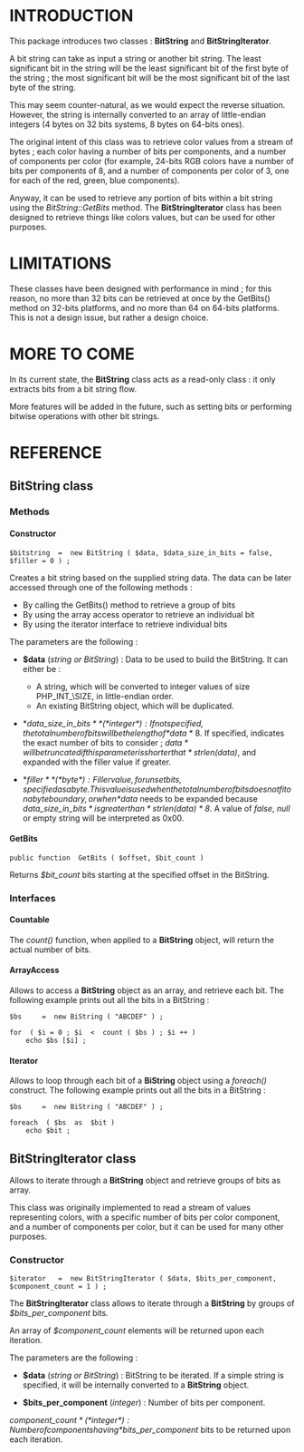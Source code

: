 # INTRODUCTION #

This package introduces two classes : **BitString** and **BitStringIterator**.

A bit string can take as input a string or another bit string. The least significant bit in the string
will be the least significant bit of the first byte of the string ; the most significant bit will be
the most significant bit of the last byte of the string.

This may seem counter-natural, as we would expect the reverse situation. However, the string is 
internally converted to an array of little-endian integers (4 bytes on 32 bits systems, 8 bytes on
64-bits ones).

The original intent of this class was to retrieve color values from a stream of bytes ; each color
having a number of bits per components, and a number of components per color (for example, 24-bits
RGB colors have a number of bits per components of 8, and a number of components per color of 3, one
for each of the red, green, blue components).

Anyway, it can be used to retrieve any portion of bits within a bit string using the *BitString::GetBits*
method. The **BitStringIterator** class has been designed to retrieve things like colors values, but can be 
used for other purposes.


# LIMITATIONS #

These classes have been designed with performance in mind ; for this reason, no more than 32 bits can
be retrieved at once by the GetBits() method on 32-bits platforms, and no more than 64 on 64-bits
platforms. This is not a design issue, but rather a design choice.

# MORE TO COME #

In its current state, the **BitString** class acts as a read-only class : it only extracts bits from a bit string flow.

More features will be added in the future, such as setting bits or performing bitwise operations with other bit strings.

# REFERENCE #

## BitString class ##

### Methods ###

#### Constructor ####

	$bitstring	=  new BitString ( $data, $data_size_in_bits = false, $filler = 0 ) ;

Creates a bit string based on the supplied string data. The data can be later accessed through one of the following methods :

- By calling the GetBits() method to retrieve a group of bits
- By using the array access operator to retrieve an individual bit
- By using the iterator interface to retrieve individual bits

The parameters are the following :

- **$data** (*string or BitString*) : Data to be used to build the BitString. It can either be :
	- A string, which will be converted to integer values of size PHP\_INT_\SIZE, in little-endian order.
	- An existing BitString object, which will be duplicated.


- **$data\_size\_in\_bits** (*integer*) : If not specified, the total number of bits will be the length of *$data* * 8. If specified, indicates the exact number of bits to consider ; *$data* will be truncated if this parameter is shorter that *strlen($data)*, and expanded with the filler value if greater.

- **$filler** (*byte*) : Filler value, for unset bits, specified as a byte. This value is used when the total number of bits does not fit on a byte boundary, or when *$data* needs to be expanded because *$data\_size\_in\_bits* is greater than *strlen($data) * 8*. A value of *false*, *null* or empty string will be interpreted as 0x00.


#### GetBits ####

	public function  GetBits ( $offset, $bit_count )

Returns *$bit\_count* bits starting at the specified offset in the BitString.


### Interfaces ###

#### Countable ####

The *count()* function, when applied to a **BitString** object, will return the actual number of bits.

#### ArrayAccess ####

Allows to access a **BitString** object as an array, and retrieve each bit. The following example prints out all the bits in a BitString :

	$bs 	=  new BiString ( "ABCDEF" ) ;

	for  ( $i = 0 ; $i  <  count ( $bs ) ; $i ++ )
		echo $bs [$i] ;

#### Iterator ####

Allows to loop through each bit of a **BiString** object using a *foreach()* construct. The following example prints out all the bits in a BitString :

	$bs 	=  new BiString ( "ABCDEF" ) ;

	foreach  ( $bs  as  $bit )
		echo $bit ;

## BitStringIterator class ##

Allows to iterate through a **BitString** object and retrieve groups of bits as array.

This class was originally implemented to read a stream of values representing colors, with a specific number of bits per color component, and a number of components per color, but it can be used for many other purposes.

### Constructor ###

	$iterator	=  new BitStringIterator ( $data, $bits_per_component, $component_count = 1 ) ;

The **BitStringIterator** class allows to iterate through a **BitString** by groups of *$bits\_per\_component* bits.

An array of *$component\_count* elements will be returned upon each iteration.

The parameters are the following :

- **$data** (*string or BitString*) : BitString to be iterated. If a simple string is specified, it will be internally converted to a **BitString** object.

- **$bits\_per\_component** (*integer*) : Number of bits per component.

*$component\_count* (*integer*) : Number of components having *$bits\_per\_component* bits to be returned upon each iteration.

